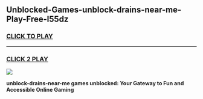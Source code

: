 
## Unblocked-Games-unblock-drains-near-me-Play-Free-l55dz
<h3>
<a href="https://premium76.site?title=unblock-drains-near-me&ref=10A">CLICK TO PLAY</a></h3>
<hr>

<h3>
<a href="https://premium76.site?title=unblock-drains-near-me&ref=10A">CLICK 2 PLAY</a>
  
</h3>

<a href="https://premium76.site?title=unblock-drains-near-me&ref=10A"><img src="https://clearcache.store/games.png"></a>


**unblock-drains-near-me games unblocked: Your Gateway to Fun and Accessible Online Gaming**
